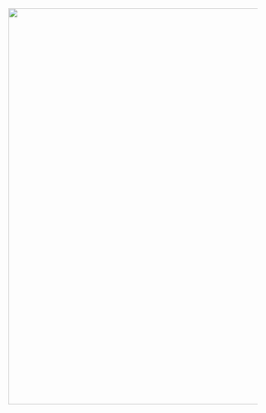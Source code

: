 <img src="https://miro.medium.com/v2/resize:fit:720/format:webp/1*qdAW1TjCN57h1lbuuzvchg.gif" width="800" >
